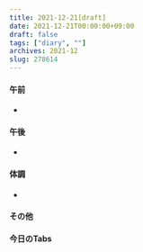```yaml
---
title: 2021-12-21[draft]
date: 2021-12-21T00:00:00+09:00
draft: false
tags: ["diary", ""]
archives: 2021-12
slug: 278614
---
```

#### 午前
- 
#### 午後
- 
#### 体調
- 
#### その他
#### 今日のTabs